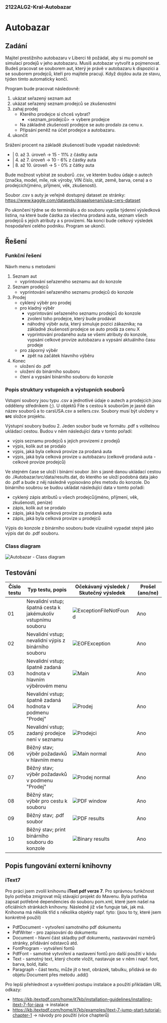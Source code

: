 ### 2122ALG2-Kral-Autobazar

# Autobazar

## Zadání

Majitel prestižního autobazaru v Liberci tě požádal, aby si mu pomohl se simulací prodejů v jeho autobazaru. Musíš autobazar vytvořit a pojmenovat. Budeš pracovat se souborem aut, který je právě v autobazaru k dispozici a se souborem prodejců, kteří pro majitele pracují. Když dojdou auta ze stavu, týden tímto automaticky končí.

Program bude pracovat následovně:

  1. ukázat seřazený seznam aut
  3. ukázat seřazený seznam prodejců se zkušenostmi
  4. zahaj prodej
      * Kterého prodejce si chceš vybrat?
        * <seznam_prodejců> -> vybere prodejce
      * Na základně zkušeností prodejce se auto prodalo za cenu x.
      * Připsání peněž na účet prodejce a autobazaru.
  5. ukončit 

Srážení procent na základě zkušeností bude vypadat následovně: 

- | 0. až 3. úroveň -> 15 - 11% z částky auta
- | 4. až 7. úroveň -> 10 - 6% z částky auta
- | 8. až 10. úroveň -> 5 - 0% z čátky auta

Bude možnost vybírat ze souborů .csv, ve kterém budou údaje o autech (značka, model, míle, rok výroby, VIN číslo, stát, země, barva, cena) a o prodejcích(jméno, příjmení, věk, zkušenosti).

Soubor .csv s auty je veřejně dostupný dataset ze stránky: https://www.kaggle.com/datasets/doaaalsenani/usa-cers-dataset

Po ukončení týdne se do terminálu a do souboru vypíše týdenní výsledková listina, na které bude částka za všechna prodaná auta, seznam všech prodejců s jejich atributy a s provizemi. Na konci bude celkový výsledek hospodaření celého podniku. Program se ukončí. 

## Řešení

### Funkční řešení

Návrh menu s metodami
1. Seznam aut
   * vyprintování seřazeného seznamu aut do konzole
3. Seznam prodejců
   * vyprintování seřazeného seznamu prodejců do konzole
5. Prodej
   * cyklený výběr pro prodej
   * pro kladný výběr
      * vyprintování seřazeného seznamu prodejců do konzole
      * zvolení toho prodejce, který bude prodávat
      * náhodný výběr auta, který simuluje pozici zákazníka; na základně zkušeností prodejce se auto prodá za cenu X
      * vyprintování prodaného auta se všemi atributy do konzole, vypsání celkové provize autobazaru a vypsání aktuálního času prodeje
   * pro záporný výběr
      * zpět na začátek hlavního výběru  
7. Konec
   * uložení do .pdf
   * uložení do binárního souboru
   * čtení a vypsání binárního souboru do konzole

### Popis struktury vstupních a výstupních souborů

Vstupní soubory jsou typu .csv a jednotlivé údaje o autech a prodejcích jsou odděleny středníkem (;). U objektů File s cestou k souborům je jasně dán název souborů a to carsUSA.csv a sellers.csv. Soubory musí být uloženy v **src** složce projektu.

Výstupní soubory budou 2. Jeden soubor bude ve formátu .pdf s volitelnou ukládací cestou. Budou v něm následující data v tomto pořadí:

-  výpis seznamu prodejců s jejich provizemi z prodejů
-  výpis, kolik aut se prodalo
-  výpis, jaká byla celková provize za prodaná auta
-  výpis, jaká byla celková provize u autobazaru (celkově prodaná auta - celkové provize prodejců)

Ve stejném čase se uloží i binární soubor .bin s jasně danou ukládací cestou do ./Autobazar/src/data/results.dat, do kterého se uloží podobná data jako do .pdf a bude z něj následně vypisováno přes metodu do konzole. Do binárního soubrou se budou ukládat následující data v tomto pořadí:

-  cyklený zápis atributů u všech prodejců(jméno, příjmení, věk, zkušenosti, peníze)
-  zápis, kolik aut se prodalo
-  zápis, jaká byla celková provize za prodaná auta
-  zápis, jaká byla celková provize u prodejců

Výpis do konzole z binárního souboru bude vizuálně vypadat stejně jako výpis dat do .pdf souboru.

### Class diagram

 ![Autobazar - Class diagram](/stuff/class_diagram.png)

## Testování

| **Číslo testu** | **Typ testu, popis**                                            | **Očekávaný výsledek / Skutečný výsledek** | **Prošel (ano/ne)** |
|-----------------|-----------------------------------------------------------------|--------------------------------------------|---------------------|
| 01              | Nevalidní vstup; špatná cesta k jakémukoliv vstupnímu souboru   | ![ExceptionFileNotFound](/stuff/_screens/ExceptionFileNotFound.png)| Ano  |
| 02              | Nevalidní vstup; nevalidní výpis z binárního souboru            | ![EOFException](/stuff/_screens/EOFException.png)   | Ano                 |
| 03              | Nevalidní vstup; špatně zadaná hodnota v hlavním výběrovém menu | ![Main](/stuff/_screens/Main.png)                   | Ano                 |
| 04              | Nevalidní vstup; špatně zadaná hodnota v podmenu "Prodej"       | ![Prodej](/stuff/_screens/Prodej.png)               | Ano                 |
| 05              | Nevalidní vstup; zadaný prodejce není v seznamu                 | ![Prodejci](/stuff/_screens/Prodejci.png)           | Ano                 |
| 06              | Běžný stav; výběr požadavků v hlavním menu                      | ![Main normal](/stuff/_screens/Main_norm.png)       | Ano                 |
| 07              | Běžný stav; výběr požadavků v podmenu "Prodej"                  | ![Prodej normal](/stuff/_screens/Prodej_norm.png)   | Ano                 |
| 08              | Běžný stav; výběr pro cestu k souboru                           | ![PDF window](/stuff/_screens/Pdf_window.png)       | Ano                 |
| 09              | Běžný stav; .pdf soubor                                         | ![PDF results](/stuff/_screens/Pdf_res.png)         | Ano                 |
| 10              | Běžný stav; print binárního souboru do konzole                  | ![Binary results](/stuff/_screens/Binary_res.png)   | Ano                 |

## Popis fungování externí knihovny

### iText7

Pro práci jsem zvolil knihovnu **iText pdf verze 7**. Pro správnou funkčnost bylo potřeba zmigrovat můj stávající projekt do Mavenu. Byla potřeba zapsat potřebné dependencies do souboru pom.xml, které jsem našel na oficiálních stránkách knihovny. Následně již vše funguje tak, jak má. Knihovna má několik tříd s několika objekty např. tyto: (jsou to ty, které jsem konkrétně použil)

- PdfDocument - vytvoření samotného pdf dokumentu
- PdfWriter - pro zapisování do dokumentu
- Document - hlavní část skladby pdf dokumentu, nastavování rozměrů stránky, přidávání odstavců atd.
- FontProgram - vytváření fontů
- PdfFont - samotné vytvoření a nastavení fontů pro další použití v kódu
- Text - samotný text, který chcete vložit, nastavuje se v něm i např. font, barva, bold, italic
- Paragraph - část textu, může jít o text, obrázek, tabulku, přidává se do objetu Document přes metodu .add()

Pro lepší přehlednost a vysvětlení postupu instalace a použití přikládám URL odkazy:

- https://kb.itextpdf.com/home/it7kb/installation-guidelines/installing-itext-7-for-java -> instalace
- https://kb.itextpdf.com/home/it7kb/examples/itext-7-jump-start-tutorial-chapter-1 -> návody pro použití (více chapterů)
